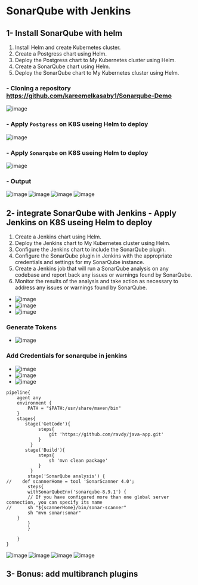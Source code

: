 # SonarQube with Jenkins
## 1- Install SonarQube with helm
  1. Install Helm and create Kubernetes cluster.
  2. Create a Postgress chart using Helm.
  3. Deploy the Postgress chart to My Kubernetes cluster using Helm.
  4. Create a SonarQube chart using Helm.
  5. Deploy the SonarQube chart to My Kubernetes cluster using Helm.

### - Cloning a repository https://github.com/kareemelkasaby1/Sonarqube-Demo
![image](https://user-images.githubusercontent.com/28235504/217260156-b0053835-6f13-4029-8817-4a4ed4753bf4.png)
### - Apply `Postgress` on K8S  useing Helm to deploy
![image](https://user-images.githubusercontent.com/28235504/217274487-c8e70ce7-287d-43fd-8342-0d838519a0ce.png)
### - Apply `Sonarqube` on K8S useing Helm to deploy
![image](https://user-images.githubusercontent.com/28235504/217274336-65d9429a-753b-4984-bb72-184c7875e838.png)
### - Output
![image](https://user-images.githubusercontent.com/28235504/217549045-4d03c56c-e641-4601-9be2-ae12cbe0761c.png)
![image](https://user-images.githubusercontent.com/28235504/217549236-a403e058-f58d-4875-902c-884c3f0f6e31.png)
![image](https://user-images.githubusercontent.com/28235504/217549447-dfb502a3-74f4-47ce-85fb-5821c17a71b2.png)
![image](https://user-images.githubusercontent.com/28235504/217549563-80de1bc6-490a-4273-b5ac-be164014264f.png)


## 2- integrate SonarQube with Jenkins - Apply Jenkins on K8S useing Helm to deploy
  1. Create a Jenkins chart using Helm.
  2. Deploy the Jenkins chart to My Kubernetes cluster using Helm.
  3. Configure the Jenkins chart to include the SonarQube plugin.
  4. Configure the SonarQube plugin in Jenkins with the appropriate credentials and settings for my SonarQube instance.
  5. Create a Jenkins job that will run a SonarQube analysis on any codebase and report back any issues or warnings found by SonarQube.
  6. Monitor the results of the analysis and take action as necessary to address any issues or warnings found by SonarQube.

- ![image](https://user-images.githubusercontent.com/28235504/217549891-c45b0945-db3f-434d-a88a-1790083d61e0.png)
- ![image](https://user-images.githubusercontent.com/28235504/217550017-d57ffd16-703a-4e0b-8969-2e90b0a51b44.png)
- ![image](https://user-images.githubusercontent.com/28235504/217564649-4f648136-742b-4727-ba28-97f71b837dee.png)
### Generate Tokens 
- ![image](https://user-images.githubusercontent.com/28235504/217664071-66f7a7b4-5ad4-4b5f-ab9e-b97ea44c41dc.png)
### Add Credentials for sonarqube in jenkins
- ![image](https://user-images.githubusercontent.com/28235504/217551126-e2c2d3d1-7130-424c-99b9-b92693b0e4e5.png)
- ![image](https://user-images.githubusercontent.com/28235504/217673220-47f06855-70e3-46d1-a660-919895e455ed.png)
- ![image](https://user-images.githubusercontent.com/28235504/217551870-5440b6f7-ae7b-4e21-bbca-95f2812c485f.png)

```
pipeline{
    agent any
    environment {
        PATH = "$PATH:/usr/share/maven/bin"
    }
    stages{
       stage('GetCode'){
            steps{
                git 'https://github.com/ravdy/java-app.git'
            }
         }        
       stage('Build'){
            steps{
                sh 'mvn clean package'
            }
         }
        stage('SonarQube analysis') {
//    def scannerHome = tool 'SonarScanner 4.0';
        steps{
        withSonarQubeEnv('sonarqube-8.9.1') { 
        // If you have configured more than one global server connection, you can specify its name
//      sh "${scannerHome}/bin/sonar-scanner"
        sh "mvn sonar:sonar"
    }
        }
        }
       
    }
}
```
![image](https://user-images.githubusercontent.com/28235504/217679186-3c86180c-407e-4d44-9512-507246740f42.png)
![image](https://user-images.githubusercontent.com/28235504/217679137-4e44ae7e-98eb-4050-a622-fcdfe143f522.png)
![image](https://user-images.githubusercontent.com/28235504/217679476-28522ebc-c906-4fa7-9718-5a051cb7312d.png)
![image](https://user-images.githubusercontent.com/28235504/217679053-157feccd-6283-457c-b2bd-07c4f848d4cd.png)


## 3- Bonus: add multibranch plugins 

